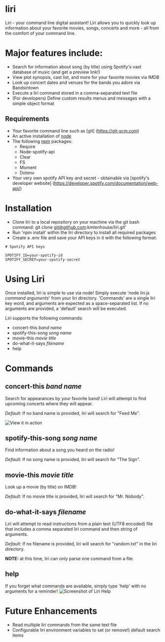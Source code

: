 # liri
Liri - your command line digital assistant!  Liri allows you to quickly look up information about your favorite movies, songs, concerts and more - all from the comfort of your command line.

# Major features include:
* Search for information about song (by title) using Spotify's vast database of music (and get a preview link!)
* View plot synopsis, cast list, and more for your favorite movies via IMDB
* Look up concert dates and venues for the bands you adore via Bandsintown
* Execute a liri command stored in a comma-separated text file
* (For developers) Define custom results menus and messages with a simple object format

## Requirements
* Your favorite command line such as [git] (https://git-scm.com)
* An active installation of [node](https://nodejs.org/en/)
* The following [npm](https://www.npmjs.com/) packages:
    * Require
    * Node-spotify-api
    * Clear
    * FS
    * Moment
    * Dotenv
* Your very own spotify API key and secret - obtainable via [spotify's developer website] (https://developer.spotify.com/documentation/web-api/)

# Installation
* Clone liri to a local repository on your machine via the git bash command: git clone git@github.com:kmtenhouse/liri.git'
* Run 'npm install' within the liri directory to install all required packages
* Create a .env file and save your API keys in it with the following format:
```
# Spotify API keys

SPOTIFY_ID=your-spotify-id
SPOTIFY_SECRET=your-spotify-secret
```

# Using Liri
Once installed, liri is simple to use via node!  Simply execute 'node liri.js _command arguments_' from your liri directory. 'Commands' are a single liri key word, and arguments are expected as a space-separated list. If no arguments are provided, a 'default' search will be executed.

Liri supports the following commands:
* concert-this _band name_ 
* spotify-this-song _song name_
* movie-this _movie title_
* do-what-it-says _filename_
* help 

# Commands
## concert-this _band name_ 
Search for appearances by your favorite band! Liri will attempt to find upcoming concerts where they will appear.

*Default:* If no band name is provided, liri will search for "Feed Me". 

![View it in action](https://drive.google.com/file/d/1Tqqu3S-6xRMZ0eso7WJ8pV0sgrhXZVN-/view)

## spotify-this-song _song name_
Find information about a song you heard on the radio! 

*Default:* If no song name is provided, liri will search for "The Sign".

## movie-this _movie title_
Look up a movie (by title) on IMDB!

*Default:* If no movie title is provided, liri will search for "Mr. Nobody".

## do-what-it-says _filename_
Liri will attempt to read instructions from a plain text (UTF8 encoded) file that includes a comma separated liri command and then string of arguments.

*Default:* If no filename is provided, liri will search for "random.txt" in the liri directory.

**NOTE:** at this time, liri can only parse one command from a file.

## help
If you forget what commands are available, simply type 'help' with no arguments for a reminder!
![Screenshot of Liri Help](https://kmtenhouse.github.io/liri-node-app/liri-help.jpg)

# Future Enhancements
* Read multiple liri commands from the same text file
* Configurable liri environment variables to set (or remove!) default search items